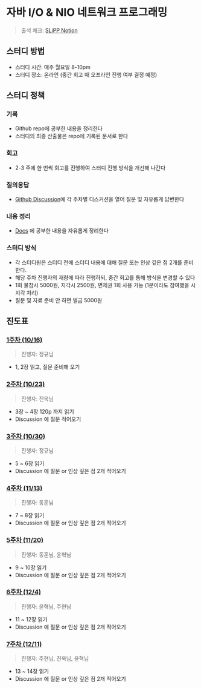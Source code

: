 # 자바 I/O & NIO 네트워크 프로그래밍

> 출석 체크: [SLiPP Notion](https://www.notion.so/I-O-NIO-edc9de844e1040e9b4f8c3ac6a460dfd)

## 스터디 방법

- 스터디 시간: 매주 월요일 8-10pm
- 스터디 장소: 온라인 (중간 회고 때 오프라인 진행 여부 결정 예정)
  
## 스터디 정책

### 기록

- Github repo에 공부한 내용을 정리한다
- 스터디의 최종 산출물은 repo에 기록된 문서로 한다

### 회고

- 2-3 주에 한 번씩 회고를 진행하여 스터디 진행 방식을 개선해 나간다

### 질의응답

- [Github Discussion](https://github.com/slippStudy/java-network-study/discussions)에 각 주차별 디스커션을 열어 질문 및 자유롭게 답변한다

### 내용 정리

- [Docs](https://github.com/slippStudy/java-network-study/tree/main/docs) 에 공부한 내용을 자유롭게 정리한다

### 스터디 방식

- 각 스터디원은 스터디 전에 스터디 내용에 대해 질문 또는 인상 깊은 점 2개를 준비한다.
- 해당 주차 진행자의 재량에 따라 진행하되, 중간 회고를 통해 방식을 변경할 수 있다
- 1회 불참시 5000원, 지각시 2500원, 면제권 1회 사용 가능 (1분이라도 참여했을 시 지각 처리)
- 질문 및 자료 준비 안 하면 벌금 5000원

## 진도표

### [1주차 (10/16)](https://github.com/slippStudy/java-network-study/discussions/1)

> 진행자: 정규님
>

- 1, 2장 읽고, 질문 준비해 오기

### [2주차 (10/23)](https://github.com/slippStudy/java-network-study/discussions/5)

> 진행자: 진욱님
>

- 3장 ~ 4장 120p 까지 읽기
- Discussion 에 질문 적어오기

### [3주차 (10/30)](https://github.com/slippStudy/java-network-study/discussions/7)

> 진행자: 정규님
>

- 5 ~ 6장 읽기
- Discussion 에 질문 or 인상 깊은 점 2개 적어오기

### [4주차 (11/13)](https://github.com/slippStudy/java-network-study/discussions/10)

> 진행자: 동훈님
>

- 7 ~ 8장 읽기
- Discussion 에 질문 or 인상 깊은 점 2개 적어오기

### [5주차 (11/20)](https://github.com/slippStudy/java-network-study/discussions/11)

> 진행자: 동훈님, 윤혁님
>

- 9 ~ 10장 읽기
- Discussion 에 질문 or 인상 깊은 점 2개 적어오기

### [6주차 (12/4)](https://github.com/slippStudy/java-network-study/discussions/12)

> 진행자: 윤혁님, 주현님
>

- 11 ~ 12장 읽기
- Discussion 에 질문 or 인상 깊은 점 2개 적어오기

### [7주차 (12/11)](https://github.com/slippStudy/java-network-study/discussions/13)

> 진행자: 주현님, 진욱님, 윤혁님
>

- 13 ~ 14장 읽기
- Discussion 에 질문 or 인상 깊은 점 2개 적어오기
